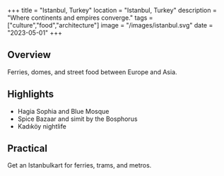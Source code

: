 +++
title = "Istanbul, Turkey"
location = "Istanbul, Turkey"
description = "Where continents and empires converge."
tags = ["culture","food","architecture"]
image = "/images/istanbul.svg"
date = "2023-05-01"
+++

## Overview
Ferries, domes, and street food between Europe and Asia.

## Highlights
- Hagia Sophia and Blue Mosque
- Spice Bazaar and simit by the Bosphorus
- Kadıköy nightlife

## Practical
Get an Istanbulkart for ferries, trams, and metros.
